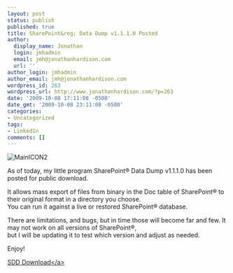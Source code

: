 ```yaml
---
layout: post
status: publish
published: true
title: SharePoint&reg; Data Dump v1.1.1.0 Posted
author:
  display_name: Jonathan
  login: jmhadmin
  email: jmh@jonathanhardison.com
  url: ''
author_login: jmhadmin
author_email: jmh@jonathanhardison.com
wordpress_id: 263
wordpress_url: http://www.jonathanhardison.com/?p=263
date: '2009-10-08 17:11:08 -0500'
date_gmt: '2009-10-08 23:11:08 -0500'
categories:
- Uncategorized
tags:
- LinkedIn
comments: []
---
```

<p><img class="alignnone size-full wp-image-265" title="MainICON2" src="http:&#47;&#47;www.jonathanhardison.com&#47;wp-content&#47;uploads&#47;2009&#47;10&#47;MainICON2.bmp" alt="MainICON2" &#47;></p>
<p>As of today, my little program SharePoint&reg; Data Dump v1.1.1.0 has been posted for public download.</p>
<p>It allows mass export of files from binary in the Doc table of SharePoint&reg;&nbsp;to their original format in a directory you choose.<br />
You can run it against a live or restored SharePoint&reg; database.</p>
<p>There are limitations, and bugs, but in time those will become far and few. It may not work on all versions of SharePoint&reg;,<br />
but I will be updating it to test which version and adjust as needed.</p>
<p>Enjoy!</p>
<p><a href="http:&#47;&#47;www.jonathanhardison.com&#47;index.php&#47;sdd&#47;" target="_self">SDD Download<&#47;a></p>
